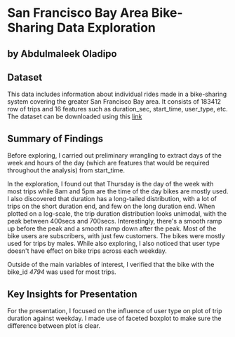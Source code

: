 # San Francisco Bay Area Bike-Sharing Data Exploration
## by Abdulmaleek Oladipo


## Dataset

This data includes information about individual rides made in a bike-sharing system
covering the greater San Francisco Bay area. It consists of 183412 row of trips and
16 features such as duration_sec, start_time, user_type, etc. The dataset can be 
downloaded using this [link](https://video.udacity-data.com/topher/2020/October/5f91cf38_201902-fordgobike-tripdata/201902-fordgobike-tripdata.csv)

## Summary of Findings

Before exploring, I carried out preliminary wrangling to extract days of the
week and hours of the day (which are features that would be required throughout
the analysis) from start_time.

In the exploration, I found out that Thursday is the day of the week with most
trips while 8am and 5pm are the time of the day bikes are mostly used.
I also discovered that duration has a long-tailed distribution, with a lot
of trips on the short duration end, and few on the long duration end. When
plotted on a log-scale, the trip duration distribution looks unimodal, with
the peak between 400secs and 700secs. Interestingly, there's a smooth ramp up
before the peak and a smooth ramp down after the peak.
Most of the bike users are subscribers, with just few customers. The bikes were
mostly used for trips by males.
While also exploring, I also noticed that user type doesn't have effect on bike
trips across each weekday.

Outside of the main variables of interest, I verified that the bike with the 
bike_id _4794_ was used for most trips.


## Key Insights for Presentation

For the presentation, I focused on the influence of user type on plot of trip
duration against weekday. I made use of faceted boxplot to make sure the 
difference between plot is clear.